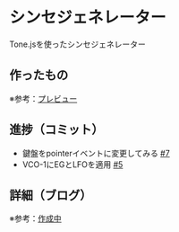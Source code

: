 # シンセジェネレーター

Tone.jsを使ったシンセジェネレーター

## 作ったもの

※参考：[プレビュー]()

## 進捗（コミット）

- 鍵盤をpointerイベントに変更してみる [#7](https://github.com/ryo-i/synth-generator/issues/7)
- VCO-1にEGとLFOを適用  [#5](https://github.com/ryo-i/synth-generator/issues/5)

## 詳細（ブログ）

※参考：[作成中]()